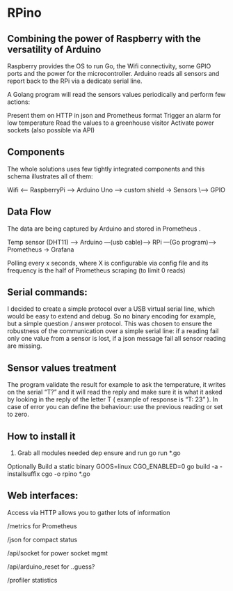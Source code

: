 # RPino

## Combining the power of Raspberry with the versatility of Arduino

Raspberry provides the OS to run Go, the Wifi connectivity, some GPIO ports and the power for the microcontroller. Arduino reads all sensors and report back to the RPi via a dedicate serial line.

A Golang program will read the sensors values periodically and perform few actions:

Present them on HTTP in json and Prometheus format
Trigger an alarm for low temperature
Read the values to a greenhouse visitor 
Activate power sockets (also possible via API) 


## Components

The whole solutions uses few tightly integrated components and this schema illustrates all of them:

Wifi  <— RaspberryPi -->  Arduino Uno —>  custom shield -> Sensors
                            \—>  GPIO

## Data Flow

The data are being captured by Arduino and stored in Prometheus .

 Temp sensor (DHT11) —>  Arduino —(usb cable)—> RPi —(Go program)—>  Prometheus -> Grafana

Polling every x seconds, where X is configurable via config file and its frequency is the half of Prometheus scraping (to limit 0 reads)


## Serial commands:

I decided to create a simple protocol over a USB virtual serial line, which would be easy to extend and debug. So no binary encoding for example, but a simple question / answer protocol. This was chosen to ensure the robustness of the communication over a simple serial line: if a reading fail only one value from a sensor is lost, if a json message fail all sensor reading are missing.


## Sensor values treatment

The program validate the result for example to ask the temperature, it writes on the serial “T?” and it will read the reply and make sure it is what it asked by looking in the reply of the letter T ( example of response is “T: 23” ).
In case of error you can define the behaviour: use the previous reading or set to zero. 


## How to install it

1) Grab all modules needed dep ensure and run go run *.go

Optionally Build a static binary GOOS=linux CGO_ENABLED=0 go build -a -installsuffix cgo -o rpino *.go


## Web interfaces:

Access via HTTP allows you to gather lots of information

/metrics for Prometheus

/json for compact status

/api/socket for power socket mgmt

/api/arduino_reset for ..guess?

/profiler statistics

